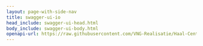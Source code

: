 ```yaml
---
layout: page-with-side-nav
title: swagger-ui-io
head_include: swagger-ui-head.html
body_include: swagger-ui-body.html
openapi-url: https://raw.githubusercontent.com/VNG-Realisatie/Haal-Centraal-BAG-bevragen/develop/specificatie/genereervariant/openapi.yaml
---
```

<div id="swagger-ui"></div>
